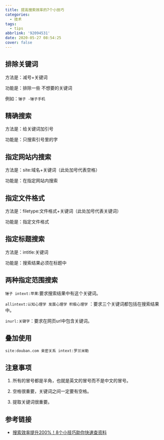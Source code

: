 ```yaml
---
title: 提高搜索效率的7个小技巧
categories:
  - 技术
tags:
  - tips
abbrlink: '92094531'
date: 2020-05-27 08:54:25
cover: false
---
```


## 排除关键词

方法是：减号+关键词

功能是：排除一些  不想要的关键词

例如：`锤子 -锤子手机`

## 精确搜索

方法是：给关键词加引号

功能是：只搜索引号里的字

## 指定网站内搜索

方法是：site:域名+关键词（此处加号代表空格）

功能是：在指定网站内搜索

## 指定文件格式

方法是：filetype:文件格式+关键词（此处加号代表关键词）

功能是：指定文件格式

## 指定标题搜索

方法是：intitle:关键词

功能是：搜索结果必须在标题中

## 两种指定范围搜索

`锤子 intext:苹果`:要求搜索结果中有这个关键词。

`allintext:认知心理学 发展心理学 积极心理学` ：要求三个关键词都包括在搜索结果中。

`inurl:关键字`：要求在网页url中包含关键词。

## 叠加使用

`site:douban.com 亲密关系 intext:罗兰米勒`

## 注意事项

1. 所有的冒号都是半角，也就是英文的冒号而不是中文的冒号。

2. 空格很重要，关键词之间一定要有空格。
3. 提取关键词很重要。

## 参考链接

+ [搜索效率提升200%！8个小技巧助你快速查资料](https://www.bilibili.com/video/BV1YK4y1t7bg)

